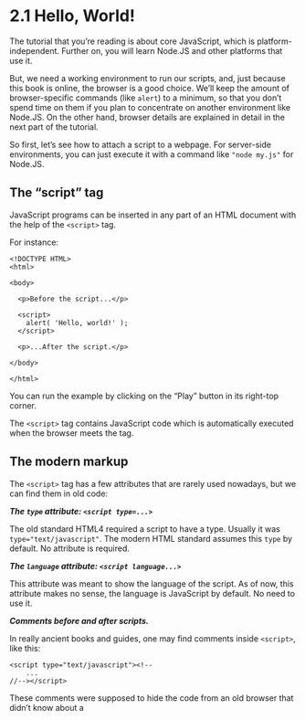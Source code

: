 # 2.1 Hello, World!

The tutorial that you’re reading is about core JavaScript, which is platform-independent. Further on, you will learn Node.JS and other platforms that use it.

But, we need a working environment to run our scripts, and, just because this book is online, the browser is a good choice. We’ll keep the amount of browser-specific commands (like `alert`) to a minimum, so that you don’t spend time on them if you plan to concentrate on another environment like Node.JS. On the other hand, browser details are explained in detail in the next part of the tutorial.

So first, let’s see how to attach a script to a webpage. For server-side environments, you can just execute it with a command like `"node my.js"` for Node.JS.

## The “script” tag

JavaScript programs can be inserted in any part of an HTML document with the help of the `<script>` tag.

For instance:

```
<!DOCTYPE HTML>
<html>

<body>

  <p>Before the script...</p>

  <script>
    alert( 'Hello, world!' );
  </script>

  <p>...After the script.</p>

</body>

</html>
```
You can run the example by clicking on the “Play” button in its right-top corner.

The `<script>` tag contains JavaScript code which is automatically executed when the browser meets the tag.

## The modern markup

The `<script>` tag has a few attributes that are rarely used nowadays, but we can find them in old code:

***The `type` attribute: `<script type=...>`***

The old standard HTML4 required a script to have a type. Usually it was `type="text/javascript"`. The modern HTML standard assumes this `type` by default. No attribute is required.

***The `language` attribute: `<script language...>`***

This attribute was meant to show the language of the script. As of now, this attribute makes no sense, the language is JavaScript by default. No need to use it.

***Comments before and after scripts.***

In really ancient books and guides, one may find comments inside `<script>`, like this:

```
<script type="text/javascript"><!--
    ...
//--></script>
```

These comments were supposed to hide the code from an old browser that didn’t know about a <script> tag. But all browsers born in the past 15+ years don’t have any issues. We mention it here, because such comments serve as a sign. If you see that somewhere – that code is probably really old and not worth looking into.

## External scripts

If we have a lot of JavaScript code, we can put it into a separate file.

The script file is attached to HTML with the `src` attribute:

```
<script src="/path/to/script.js"></script>
```

Here `/path/to/script.js` is an absolute path to the file with the script (from the site root).

It is also possible to provide a path relative to the current page. For instance, `src="script.js"` would mean a file `"script.js"` in the current folder.

We can give a full URL as well, for instance:

```
<script src="https://cdnjs.cloudflare.com/ajax/libs/lodash.js/3.2.0/lodash.js"></script>
```
To attach several scripts, use multiple tags:

```
<script src="/js/script1.js"></script>
<script src="/js/script2.js"></script>
...
```

***

#### Please note:

As a rule, only the simplest scripts are put into HTML. More complex ones reside in separate files.

The benefit of a separate file is that the browser will download it and then store in its cache.

After this, other pages that want the same script will take it from the cache instead of downloading it. So the file is actually downloaded only once.

That saves traffic and makes pages faster.

***

***
#### If `src` is set, the script content is ignored.

A single `<script>` tag can’t have both the `src` attribute and the code inside.

This won’t work:

```
<script src="file.js">
  alert(1); // the content is ignored, because src is set
</script>
```
We must choose: either it’s an external `<script src="...">` or a regular `<script>` with code.

The example above can be split into two scripts to work:

```
<script src="file.js"></script>
<script>
  alert(1);
</script>
```

***

## Summary

* We can use a `<script>` tag to add JavaScript code to the page.

* The `type` and `language` attributes are not required.

* A script in an external file can be inserted with `<script src="path/to/script.js"></script>`.

There is much more to learn about browser scripts and their interaction with the web-page. But let’s keep in mind that this part of the tutorial is devoted to the JavaScript language, so we shouldn’t distract ourselves from it. We’ll be using a browser as a way to run JavaScript, which is very convenient for online reading, but yet one of many.
